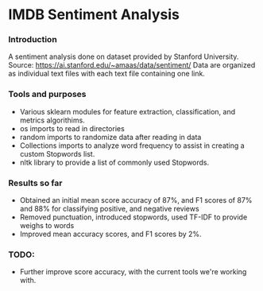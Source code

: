 # IMDB Sentiment Analysis

### Introduction

A sentiment analysis done on dataset provided by Stanford University. Source: https://ai.stanford.edu/~amaas/data/sentiment/
Data are organized as individual text files with each text file containing one link.

### Tools and purposes

* Various sklearn modules for feature extraction, classification, and metrics algorithims.
* os imports to read in directories
* random imports to randomize data after reading in data
* Collections imports to analyze word frequency to assist in creating a custom Stopwords list.
* nltk library to provide a list of commonly used Stopwords.

### Results so far

* Obtained an initial mean score accuracy of 87%, and F1 scores of 87% and 88% for classifying positive, and negative reviews
* Removed punctuation, introduced stopwords, used TF-IDF to provide weighs to words
* Improved mean accuracy scores, and F1 scores by 2%.

### TODO:

* Further improve score accuracy, with the current tools we're working with.
